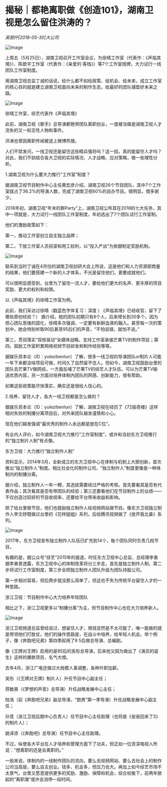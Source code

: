 # 揭秘｜都艳离职做《创造101》，湖南卫视是怎么留住洪涛的？

*吴丽仟|2018-05-30|大公司*

![Image](http://p3.pstatp.com/large/pgc-image/1527727971551da19d31d49)

上周五（5月25日），湖南卫视召开工作室会议，为徐晴工作室（代表作：《声临其境》）、陈歆宇工作室（代表作：《亲爱的·客栈》）等7个工作室授牌，大力试行一线团队工作室制度。

用湖南卫视总监丁诚的话说，给什么都不如给政策、给机会、给未来，成立工作室的核心目的就是建立湖南卫视面向未来的制作生态，给最好的团队铺垫好未来之路。

![Image](http://p1.pstatp.com/large/pgc-image/15277279714556bcbc7a855)

徐晴工作室，综艺代表作《声临其境》

此前，湖南卫视《歌手》总导演都艳带团队离职创业，一度被当做是湖南卫视人才流失的又一标志性人物和事件。

洪涛也曾因离职传闻被送上微博热搜。

人们不禁发问，一线卫视还能留住这些精兵强将吗？这一招，真的能留住人才吗？对此，我们不妨结合各大卫视的实际情况、人才战略、应对策略，做一些理性分析。

1.湖南卫视为什么要大力推行“工作室”制度？

据湖南卫视节目制作中心主任黄宏彦介绍，湖南卫视26个节目团队，其中7个工作室就占了36.2%的导演人数，完成了湖南卫视60%的自办节目。很明显，僧多粥少。

2018年初，湖南卫视“年末的群Party”上，湖南卫视公布其在2018的七大任务，其中一项就是，大力试行一线团队工作室制度，年初选出了7个团队试行工作室制。

他们的激励政策如下：

第一，推动工作室创立自主独立品牌；

第二，下放工作室人员招录和用工权利，以“投入产出”为依据制定奖励机制。

![Image](http://p3.pstatp.com/large/pgc-image/152772797147502853f5284)

联系到当时丁诚在4月份的湖南卫视创研大会上所说，这是他们和人力资源部商量的结果，他们要搭建一个新的人才体系，不光是留住他们，更要成就他们。

可以很明显感受到，台里为了留住一流人才，要给他们更大的名声、更丰厚的项目奖励、更大的权利和权限。

以《声临其境》的徐晴工作室为例。

此前，我们采访过徐晴（戳蓝色字体复习：深度丨《声临其境》已经收官，留下了哪些原创经验？） 据介绍，她的团队初期只有8个人，后来增长到30多个。因为担心团队思维的固化，徐晴多次强调，一定要有新鲜血液的融入。甚至每一次的策划中，她会特别听取90后甚至95后们的声音，“不怕说错，就怕不说。”

第三，贯彻落实“双核驱动”全媒体战略，支持工作室承接芒果TV的制作项目；第四，鼓励工作室积累网络视频节目研发和制作经验等等。

据娱乐资本论（ID：yulezibenlun）了解，很多一线卫视的导演团队or制片人可能一年下来都没啥项目可做，时间久了自然留不住人。但如今，湖南卫视鼓励台里的团队去芒果TV做网综，一方面反哺了芒果TV的综艺人才队伍，可以为芒果TV输送优质内容，另一方面对培养体制内团队的网感、创新能力，很有帮助。

如果这些政策能尽快落实，确实还是很给人信心的。

2.培养、留住人才，各大一线卫视都是怎么做的？

据娱乐资本论（ID：yulezibenlun）了解，湖南卫视在经历了《72层奇楼》这样相对失败的制播分离项目后，对外来团队越发谨慎和小心。

现在他们越发强调“最优秀的制作人永远都是放在C位”。

有业内人评价，如今湖南卫视大力推行“工作室制度”，或许和当初东方卫视推行的“独立制片人制”有点像。

东方卫视：大力推行“独立制作人制”

资料显示，2014年3月，全新成立的东方卫视中心在体制与机制上大胆创新，首次推出“独立制作人”制度。相比社会化的制作公司，“独立制作人”制度更像是一种体制内的制播分离。

据介绍，独立制作人一年一聘，其选拔需要经过严格的考核。首先要看其是否有代表作品；其次看其是否有带团队的经验；第三还要看他们在节目制作上的业绩——不仅创造过较好的节目收视率，还要给平台带来收益和影响。

除了给台里做节目，他们也鼓励独立制作人给视频网站做节目。像东方卫视独立制作人李文妤既做过台里的《花样姐姐》系列，后给腾讯视频做了《放开我北鼻》系列。

![Image](http://p1.pstatp.com/large/pgc-image/15277279716141bf02c6d47)

2017年，东方卫视宣布独立制作人队伍已扩充到14个，每个团队同时负责几档节目。

有趣的是，据公众号“综艺”2015年的报道，时任东方卫视中心总监、总经理李勇据李勇曾透露，东方卫视中心的体制改革将分三步走。首先是独立制作人制，第二步将试行工作室制度，第三步会把独立制作人团队升级为团队持股公司。

第一步相对容易，但后两步就没那么简单了，但这也不失为传统平台留住人才的一种思路。

浙江卫视：节目制作中心大力培养年轻团队

相比之下，浙江卫视更多以“制播分离”为主，但节目制作中心也在大力培养新人。

![Image](http://p3.pstatp.com/large/pgc-image/1527727971535c58faa4e81)

浙江卫视频道总监曾经说过，想留住人才，用钱显然是不太可能了，唯一能做的就是带领他们打胜仗。他们的操作思路是，在战斗中培养，给年轻人机会。举个例子，像《奔跑吧兄弟》第四季起用了8 5后做总导演、总编剧。

像《王牌对王牌》启用的是85后的吴彤总导演，后来他又因为做出了《演员的诞生》这样的爆款项目，名气大增。

去年4月，浙江广电还做过大规模人事调整，各种升职加薪。

吴彤（《王牌对王牌》制片人）升任节目中心副主任；

蒋敏昊（《梦想的声音》总导演）升任战略发展中心主任；

陆浩（前《奔跑吧兄弟》副总导演，“跑男”第一季导演）升任战略发展中心副主任；

孙竞（浙江卫视后期中心负责人）任节目中心主任助理（也将是《爸爸回来了3》的制片人）；

姚译添（《奔跑吧》总导演）任节目中心主任助理。

不过，纵使各大平台在人才培养和管理方面下了功夫，但正如一位资深电视人所说：“想离职的还是会离职的。”

一般来说，体制内的一线制作团队的流向，要么去视频网站、要么去社会上的制作公司当高层，要么自主创业。钱多、机会多，但压力也大。再加上如今综艺市场不太景气，台里又愿意提供更多的奖励、激励、保障和机会，综合权衡下，前两年掀起的“离职潮”或许会消停一段时间。

